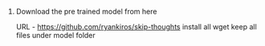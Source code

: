 1. Download the pre trained model from here

    URL - https://github.com/ryankiros/skip-thoughts
    install all wget
    keep all files under model folder